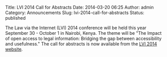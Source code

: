 Title: LVI 2014 Call for Abstracts
Date: 2014-03-20 06:25
Author: admin
Category: Announcements
Slug: lvi-2014-call-for-abstracts
Status: published

The Law via the Internet (LVI) 2014 conference will be held this year
September 30 - October 1 in Nairobi, Kenya. The theme will be "The
Impact of open access to legal information: Bridging the gap between
accessibility and usefulness." The call for abstracts is now available
from the [LVI 2014 website](http://www.kenyalaw.org/LVI2014/).

